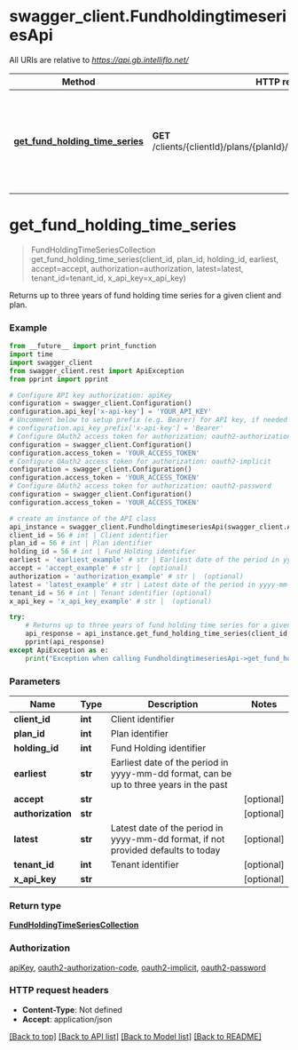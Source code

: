 # swagger_client.FundholdingtimeseriesApi

All URIs are relative to *https://api.gb.intelliflo.net/*

Method | HTTP request | Description
------------- | ------------- | -------------
[**get_fund_holding_time_series**](FundholdingtimeseriesApi.md#get_fund_holding_time_series) | **GET** /clients/{clientId}/plans/{planId}/holdings/{holdingId}/timeseries | Returns up to three years of fund holding time series for a given client and plan. 

# **get_fund_holding_time_series**
> FundHoldingTimeSeriesCollection get_fund_holding_time_series(client_id, plan_id, holding_id, earliest, accept=accept, authorization=authorization, latest=latest, tenant_id=tenant_id, x_api_key=x_api_key)

Returns up to three years of fund holding time series for a given client and plan. 

### Example
```python
from __future__ import print_function
import time
import swagger_client
from swagger_client.rest import ApiException
from pprint import pprint

# Configure API key authorization: apiKey
configuration = swagger_client.Configuration()
configuration.api_key['x-api-key'] = 'YOUR_API_KEY'
# Uncomment below to setup prefix (e.g. Bearer) for API key, if needed
# configuration.api_key_prefix['x-api-key'] = 'Bearer'
# Configure OAuth2 access token for authorization: oauth2-authorization-code
configuration = swagger_client.Configuration()
configuration.access_token = 'YOUR_ACCESS_TOKEN'
# Configure OAuth2 access token for authorization: oauth2-implicit
configuration = swagger_client.Configuration()
configuration.access_token = 'YOUR_ACCESS_TOKEN'
# Configure OAuth2 access token for authorization: oauth2-password
configuration = swagger_client.Configuration()
configuration.access_token = 'YOUR_ACCESS_TOKEN'

# create an instance of the API class
api_instance = swagger_client.FundholdingtimeseriesApi(swagger_client.ApiClient(configuration))
client_id = 56 # int | Client identifier
plan_id = 56 # int | Plan identifier
holding_id = 56 # int | Fund Holding identifier
earliest = 'earliest_example' # str | Earliest date of the period in yyyy-mm-dd format, can be up to three years in the past
accept = 'accept_example' # str |  (optional)
authorization = 'authorization_example' # str |  (optional)
latest = 'latest_example' # str | Latest date of the period in yyyy-mm-dd format, if not provided defaults to today (optional)
tenant_id = 56 # int | Tenant identifier (optional)
x_api_key = 'x_api_key_example' # str |  (optional)

try:
    # Returns up to three years of fund holding time series for a given client and plan. 
    api_response = api_instance.get_fund_holding_time_series(client_id, plan_id, holding_id, earliest, accept=accept, authorization=authorization, latest=latest, tenant_id=tenant_id, x_api_key=x_api_key)
    pprint(api_response)
except ApiException as e:
    print("Exception when calling FundholdingtimeseriesApi->get_fund_holding_time_series: %s\n" % e)
```

### Parameters

Name | Type | Description  | Notes
------------- | ------------- | ------------- | -------------
 **client_id** | **int**| Client identifier | 
 **plan_id** | **int**| Plan identifier | 
 **holding_id** | **int**| Fund Holding identifier | 
 **earliest** | **str**| Earliest date of the period in yyyy-mm-dd format, can be up to three years in the past | 
 **accept** | **str**|  | [optional] 
 **authorization** | **str**|  | [optional] 
 **latest** | **str**| Latest date of the period in yyyy-mm-dd format, if not provided defaults to today | [optional] 
 **tenant_id** | **int**| Tenant identifier | [optional] 
 **x_api_key** | **str**|  | [optional] 

### Return type

[**FundHoldingTimeSeriesCollection**](FundHoldingTimeSeriesCollection.md)

### Authorization

[apiKey](../README.md#apiKey), [oauth2-authorization-code](../README.md#oauth2-authorization-code), [oauth2-implicit](../README.md#oauth2-implicit), [oauth2-password](../README.md#oauth2-password)

### HTTP request headers

 - **Content-Type**: Not defined
 - **Accept**: application/json

[[Back to top]](#) [[Back to API list]](../README.md#documentation-for-api-endpoints) [[Back to Model list]](../README.md#documentation-for-models) [[Back to README]](../README.md)

